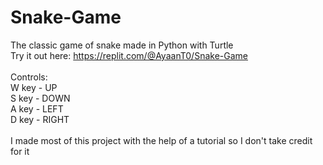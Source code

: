 # Snake-Game
The classic game of snake made in Python with Turtle<br>
Try it out here: https://replit.com/@AyaanT0/Snake-Game
<br><br>
Controls:<br>
W key - UP <br>
S key - DOWN <br>
A key - LEFT <br>
D key - RIGHT
<br><br>
I made most of this project with the help of a tutorial so I don't take credit for it

